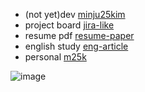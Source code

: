 - (not yet)dev [minju25kim]()
- project board [jira-like](https://github.com/minju25kim/jira-like)
- resume pdf [resume-paper](https://github.com/minju25kim/resume-paper)
- english study [eng-article](https://github.com/minju25kim/eng-article)
- personal [m25k](https://minju25kim.github.io/m25k/)

![image](https://github.com/minju25kim/minju25kim/assets/48757517/dfb400e8-9001-4a0e-93b3-8b4086bb3543)
